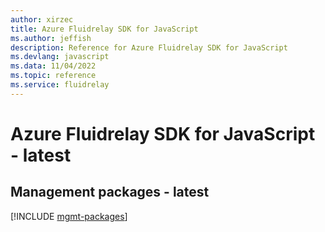 ```yaml
---
author: xirzec
title: Azure Fluidrelay SDK for JavaScript
ms.author: jeffish
description: Reference for Azure Fluidrelay SDK for JavaScript
ms.devlang: javascript
ms.data: 11/04/2022
ms.topic: reference
ms.service: fluidrelay
---
```

# Azure Fluidrelay SDK for JavaScript - latest

## Management packages - latest
[!INCLUDE [mgmt-packages](fluidrelay-mgmt-index.md)]